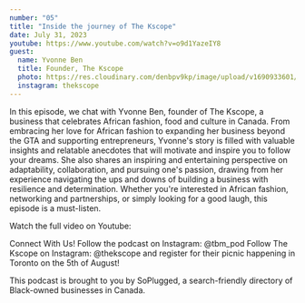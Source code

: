 ```yaml
---
number: "05"
title: "Inside the journey of The Kscope"
date: July 31, 2023
youtube: https://www.youtube.com/watch?v=o9d1YazeIY8
guest:
  name: Yvonne Ben
  title: Founder, The Kscope
  photo: https://res.cloudinary.com/denbpv9kp/image/upload/v1690933601/089435C1-E2E9-45D2-B96B-AA2DBA92D85B_lvo0yj.jpg
  instagram: thekscope
---
```


In this episode, we chat with Yvonne Ben, founder of The Kscope, a business that celebrates African fashion, food and culture in Canada. From embracing her love for African fashion to expanding her business beyond the GTA and supporting entrepreneurs, Yvonne's story is filled with valuable insights and relatable anecdotes that will motivate and inspire you to follow your dreams. She also shares an inspiring and entertaining perspective on adaptability, collaboration, and pursuing one's passion, drawing from her experience navigating the ups and downs of building a business with resilience and determination. Whether you're interested in African fashion, networking and partnerships, or simply looking for a good laugh, this episode is a must-listen.

Watch the full video on Youtube:

Connect With Us! Follow the podcast on Instagram:⁠ ⁠@tbm_pod⁠⁠ Follow The Kscope on Instagram: ⁠⁠⁠@thekscope⁠⁠ and register for their picnic happening in Toronto on the 5th of August!

This podcast is brought to you by⁠ ⁠SoPlugged⁠⁠, a search-friendly directory of Black-owned businesses in Canada.
